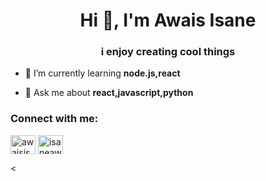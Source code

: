 <h1 align="center">Hi 👋, I'm Awais Isane</h1>
<h3 align="center">i enjoy creating cool things</h3>

- 🌱 I’m currently learning **node.js,react**

- 💬 Ask me about **react,javascript,python**

<h3 align="left">Connect with me:</h3>
<p align="left">
<a href="https://linkedin.com/in/awaisisane" target="blank"><img align="center" src="https://cdn.jsdelivr.net/npm/simple-icons@3.0.1/icons/linkedin.svg" alt="awaisisane" height="30" width="40" /></a>
<a href="https://kaggle.com/isaneawais" target="blank"><img align="center" src="https://cdn.jsdelivr.net/npm/simple-icons@3.0.1/icons/kaggle.svg" alt="isaneawais" height="30" width="40" /></a>
</p>

<
